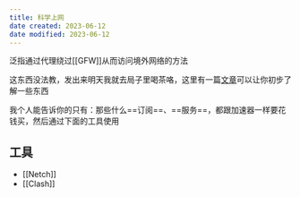 ```yaml
---
title: 科学上网
date created: 2023-06-12
date modified: 2023-06-12
---
```


泛指通过代理绕过[[GFW]]从而访问境外网络的方法

这东西没法教，发出来明天我就去局子里喝茶咯，这里有一篇[文章](https://github.com/NoraH1to/freedom)可以让你初步了解一些东西

我个人能告诉你的只有：那些什么==订阅==、==服务==，都跟加速器一样要花钱买，然后通过下面的工具使用

## 工具

- [[Netch]]
- [[Clash]]